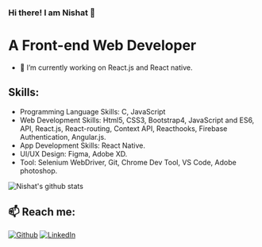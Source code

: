 ### Hi there! I am Nishat 👋
# A Front-end Web Developer

- 🔭 I’m currently working on React.js and React native.


##  Skills: 
- Programming Language Skills: C, JavaScript
- Web Development Skills: Html5, CSS3, Bootstrap4, JavaScript and ES6, API, React.js, React-routing, Context API, Reacthooks, Firebase Authentication, Angular.js.
- App Development Skills: React Native.
- UI/UX Design: Figma, Adobe XD.
- Tool: Selenium WebDriver, Git, Chrome Dev Tool, VS Code, Adobe photoshop.

![Nishat's github stats](https://github-readme-stats.vercel.app/api?username=nishat96&show_icons=true&theme=merko)

## 📫 Reach me:
<p><a href="https://github.com/Nishat96" target="_blank"><img alt="Github" src="https://img.shields.io/badge/GitHub-%2312100E.svg?&style=for-the-badge&logo=Github&logoColor=white" /></a> <a href="https://www.linkedin.com/in/nishat-tasnim-mithila-78b96b130/" target="_blank"><img alt="LinkedIn" src="https://img.shields.io/badge/linkedin-%230077B5.svg?&style=for-the-badge&logo=linkedin&logoColor=white" /></a>
</p>

